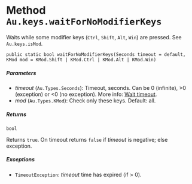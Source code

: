 # Method `Au.keys.waitForNoModifierKeys`

Waits while some modifier keys (`Ctrl`, `Shift`, `Alt`, `Win`) are pressed. See `Au.keys.isMod`.

```
public static bool waitForNoModifierKeys(Seconds timeout = default, KMod mod = KMod.Shift | KMod.Ctrl | KMod.Alt | KMod.Win)
```

##### Parameters

- *timeout*  (`Au.Types.Seconds`):
    Timeout, seconds. Can be 0 (infinite), >0 (exception) or \<0 (no exception). More info: [Wait timeout](../articles/Wait%20timeout.html).
- *mod*  (`Au.Types.KMod`):
    Check only these keys. Default: all.

##### Returns

`bool`

Returns `true`. On timeout returns `false` if *timeout* is negative; else exception.

##### Exceptions

- `TimeoutException`:
    *timeout* time has expired (if > 0).